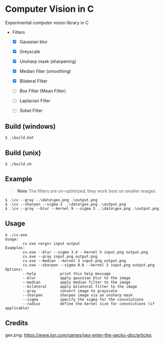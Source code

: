 # Computer Vision in C

Experimental computer vision library in C

- Filters
  - [x] Gaussian blur
  - [x] Greyscale
  - [x] Unsharp mask (sharpening)
  - [x] Median filter (smoothing)
  - [x] Bilateral Filter
  - [ ] Box Filter (Mean Filter)
  - [ ] Laplacian Filter
  - [ ] Sobel Filter


## Build (windows)

```console
$ .\build.bat
```

## Build (unix)

```console
$ ./build.sh
```

## Example

> **Note**
> The filters are un-optimized, they work best on smaller images

```console
$ .\cv --gray ..\data\gex.png .\output.png
$ .\cv --sharpen --sigma 3 ..\data\gex.png .\output.png
$ .\cv --gray --blur --kernel 9 --sigma 5 ..\data\gex.png .\output.png
```

## Usage

```console
$ ./cv.exe
Usage:
        cv.exe <args> input output
Examples:
        cv.exe --blur --sigma 3.4 --kernel 5 input.png output.png
        cv.exe --gray input.png output.png
        cv.exe --median --kernel 3 input.png output.png
        cv.exe --sharpen --sigma 0.6 --kernel 3 input.png output.png
Options:
        --help           print this help message
        --blur           apply gaussian blur to the image
        --median         apply median filter to the image
        --bilateral      apply bilateral filter to the image
        --gray           convert image to grayscale
        --sharpen        sharpen image via an unsharp mask
        --sigma          specify the sigma for the convolutions
        --radius         define the kernel size for convolutions (if applicable)
```

## Credits

gex.png: https://www.ign.com/games/gex-enter-the-gecko-gbc/articles

